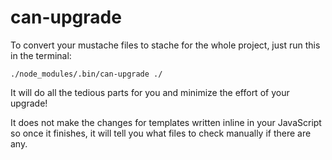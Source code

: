 # can-upgrade

To convert your mustache files to stache for the whole project, just run this in the terminal:

```
./node_modules/.bin/can-upgrade ./
```

It will do all the tedious parts for you and minimize the effort of your upgrade!

It does not make the changes for templates written inline in your JavaScript so once it finishes, it will tell you what files to check manually if there are any.
